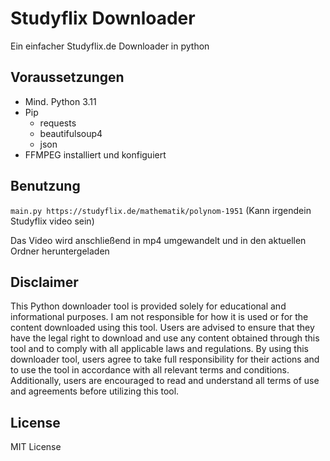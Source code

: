 # Studyflix Downloader

Ein einfacher Studyflix.de Downloader in python

## Voraussetzungen

- Mind. Python 3.11
- Pip
   - requests
   - beautifulsoup4
   - json
- FFMPEG installiert und konfiguiert

## Benutzung

`main.py https://studyflix.de/mathematik/polynom-1951`
(Kann irgendein Studyflix video sein)

Das Video wird anschließend in mp4 umgewandelt und in den aktuellen Ordner heruntergeladen

## Disclaimer

This Python downloader tool is provided solely for educational and informational purposes. I am not responsible for how it is used or for the content downloaded using this tool. Users are advised to ensure that they have the legal right to download and use any content obtained through this tool and to comply with all applicable laws and regulations. By using this downloader tool, users agree to take full responsibility for their actions and to use the tool in accordance with all relevant terms and conditions. Additionally, users are encouraged to read and understand all terms of use and agreements before utilizing this tool.

## License

MIT License

